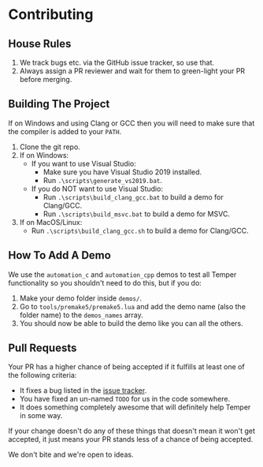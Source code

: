 # Contributing

## House Rules
1. We track bugs etc. via the GitHub issue tracker, so use that.
2. Always assign a PR reviewer and wait for them to green-light your PR before merging.


## Building The Project
If on Windows and using Clang or GCC then you will need to make sure that the compiler is added to your `PATH`.

1. Clone the git repo.
2. If on Windows:
	* If you want to use Visual Studio:
		* Make sure you have Visual Studio 2019 installed.
		* Run `.\scripts\generate_vs2019.bat`.
	* If you do NOT want to use Visual Studio: 
		* Run `.\scripts\build_clang_gcc.bat` to build a demo for Clang/GCC.
		* Run `.\scripts\build_msvc.bat` to build a demo for MSVC.
3. If on MacOS/Linux:
	* Run `.\scripts\build_clang_gcc.sh` to build a demo for Clang/GCC.

## How To Add A Demo
We use the `automation_c` and `automation_cpp` demos to test all Temper functionality so you shouldn't need to do this, but if you do:

1. Make your demo folder inside `demos/`.
2. Go to `tools/premake5/premake5.lua` and add the demo name (also the folder name) to the `demos_names` array.
3. You should now be able to build the demo like you can all the others.

## Pull Requests
Your PR has a higher chance of being accepted if it fulfills at least one of the following criteria:
* It fixes a bug listed in the [issue tracker](https://github.com/dangmoody/Tantrum/issues).
* You have fixed an un-named `TODO` for us in the code somewhere.
* It does something completely awesome that will definitely help Temper in some way.

If your change doesn't do any of these things that doesn't mean it won't get accepted, it just means your PR stands less of a chance of being accepted.

We don't bite and we're open to ideas.